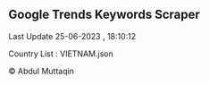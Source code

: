 

## Google Trends Keywords Scraper 
 
Last Update 25-06-2023 , 18:10:12

Country List :
VIETNAM.json



© Abdul Muttaqin 

